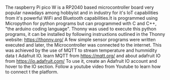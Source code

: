 The raspberry Pi pico W is a RP2040 based microcontroller board very popular nawadays among hobbyist and in industry for it's IoT capabilities from it's powerful WiFi and Bluetooth capabilities.It is programmed using Micropython
for python programs but can programmed with C and C++, "the arduino coding language". Thonny was used to execute this python programs, it can be installed by following instruxtions outlined in the Thonny website: https://thonny.org/
A few simple sensor programs were written executed and later, the Microcontroller was connected to the internet. This was achieved by the use of MQTT to stream temperature and hummidity data t Adafruit IO. learn MQTT from
https://mqtt.org/ and about adafruit IO from https://io.adafruit.com/ To use it, create an Adafruit IO account and hover to the IO section. Follow a youtube video from Youtube to learn how to connect t the platform.

